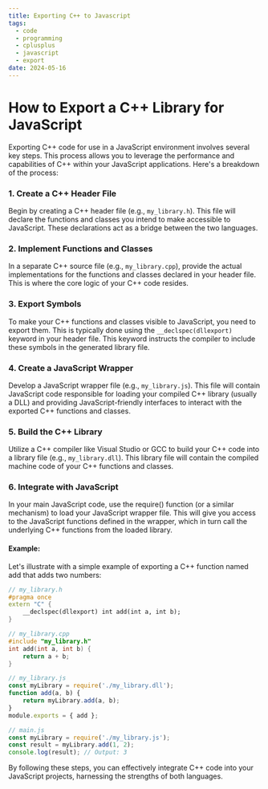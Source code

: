 ```yaml
---
title: Exporting C++ to Javascript
tags:
  - code
  - programming
  - cplusplus
  - javascript
  - export
date: 2024-05-16
---
```

# How to Export a C++ Library for JavaScript
Exporting C++ code for use in a JavaScript environment involves several key steps. This process allows you to leverage the performance and capabilities of C++ within your JavaScript applications. Here's a breakdown of the process:

### 1. Create a C++ Header File
Begin by creating a C++ header file (e.g., `my_library.h`). This file will declare the functions and classes you intend to make accessible to JavaScript. These declarations act as a bridge between the two languages.

### 2. Implement Functions and Classes
In a separate C++ source file (e.g., `my_library.cpp`), provide the actual implementations for the functions and classes declared in your header file. This is where the core logic of your C++ code resides.

### 3. Export Symbols
To make your C++ functions and classes visible to JavaScript, you need to export them. This is typically done using the `__declspec(dllexport)` keyword in your header file. This keyword instructs the compiler to include these symbols in the generated library file.

### 4. Create a JavaScript Wrapper
Develop a JavaScript wrapper file (e.g., `my_library.js`). This file will contain JavaScript code responsible for loading your compiled C++ library (usually a DLL) and providing JavaScript-friendly interfaces to interact with the exported C++ functions and classes.

### 5. Build the C++ Library
Utilize a C++ compiler like Visual Studio or GCC to build your C++ code into a library file (e.g., `my_library.dll`). This library file will contain the compiled machine code of your C++ functions and classes.

### 6. Integrate with JavaScript
In your main JavaScript code, use the require() function (or a similar mechanism) to load your JavaScript wrapper file. This will give you access to the JavaScript functions defined in the wrapper, which in turn call the underlying C++ functions from the loaded library.

#### Example:
Let's illustrate with a simple example of exporting a C++ function named add that adds two numbers:
```c++
// my_library.h
#pragma once
extern "C" {
    __declspec(dllexport) int add(int a, int b);
}
```

```c++
// my_library.cpp
#include "my_library.h"
int add(int a, int b) {
    return a + b;
}
```

```js
// my_library.js
const myLibrary = require('./my_library.dll');
function add(a, b) {
    return myLibrary.add(a, b);
}
module.exports = { add };
```

```js
// main.js
const myLibrary = require('./my_library.js');
const result = myLibrary.add(1, 2);
console.log(result); // Output: 3
```

By following these steps, you can effectively integrate C++ code into your JavaScript projects, harnessing the strengths of both languages.